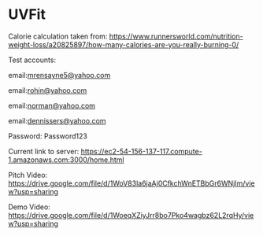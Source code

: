 # UVFit

Calorie calculation taken from: 
https://www.runnersworld.com/nutrition-weight-loss/a20825897/how-many-calories-are-you-really-burning-0/

Test accounts:

email:mrensayne5@yahoo.com

email:rohin@yahoo.com

email:norman@yahoo.com

email:dennissers@yahoo.com

Password: Password123

Current link to server: https://ec2-54-156-137-117.compute-1.amazonaws.com:3000/home.html

Pitch Video: https://drive.google.com/file/d/1WoV83la6jaAj0CfkchWnETBbGr6WNjIm/view?usp=sharing

Demo Video: https://drive.google.com/file/d/1WoeqXZiyJrr8bo7Pko4wagbz62L2rqHy/view?usp=sharing
